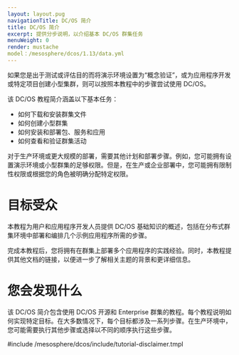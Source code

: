 ```yaml
---
layout: layout.pug
navigationTitle: DC/OS 简介
title: DC/OS 简介
excerpt: 提供分步说明，以介绍基本 DC/OS 群集任务
menuWeight: 0
render: mustache
model：/mesosphere/dcos/1.13/data.yml
---
```

如果您是出于测试或评估目的而将演示环境设置为“概念验证”，或为应用程序开发或特定项目创建小型集群，则可以按照本教程中的步骤尝试使用 DC/OS。

该 DC/OS 教程简介涵盖以下基本任务：

- 如何下载和安装群集文件
- 如何创建小型群集
- 如何安装和部署包、服务和应用
- 如何查看和验证群集活动

对于生产环境或更大规模的部署，需要其他计划和部署步骤。例如，您可能拥有设置演示环境或小型群集的足够权限。但是，在生产或企业部署中，您可能拥有限制性权限或根据您的角色被明确分配特定权限。

# 目标受众
本教程为用户和应用程序开发人员提供 DC/OS 基础知识的概述，包括在分布式群集环境中部署和编排几个示例应用程序所需的步骤。

完成本教程后，您将拥有在群集上部署多个应用程序的实践经验。同时，本教程提供其他文档的链接，以便进一步了解相关主题的背景和更详细信息。

# 您会发现什么
该 DC/OS 简介包含使用 DC/OS 开源和 Enterprise 群集的教程。每个教程说明如何实现特定目标。在大多数情况下，每个目标都涉及一系列步骤。在生产环境中，您可能需要执行其他步骤或选择以不同的顺序执行这些步骤。
<!--
# 如何获取更多信息
在开始之前，您可能需要将 [Glossary]（术语表）加入书签，以便参考。例如，您可以使用 [Glossary]（术语表）来查找不熟悉的概念或术语。
-->
#include /mesosphere/dcos/include/tutorial-disclaimer.tmpl
